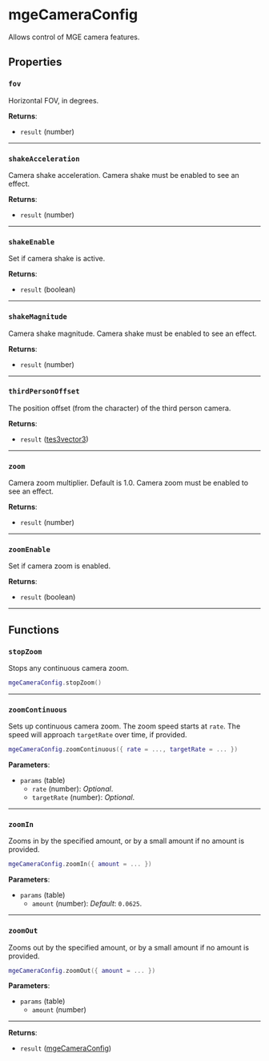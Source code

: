 # mgeCameraConfig

Allows control of MGE camera features.

## Properties

### `fov`

Horizontal FOV, in degrees.

**Returns**:

* `result` (number)

***

### `shakeAcceleration`

Camera shake acceleration. Camera shake must be enabled to see an effect.

**Returns**:

* `result` (number)

***

### `shakeEnable`

Set if camera shake is active.

**Returns**:

* `result` (boolean)

***

### `shakeMagnitude`

Camera shake magnitude. Camera shake must be enabled to see an effect.

**Returns**:

* `result` (number)

***

### `thirdPersonOffset`

The position offset (from the character) of the third person camera.

**Returns**:

* `result` ([tes3vector3](../../types/tes3vector3))

***

### `zoom`

Camera zoom multiplier. Default is 1.0. Camera zoom must be enabled to see an effect.

**Returns**:

* `result` (number)

***

### `zoomEnable`

Set if camera zoom is enabled.

**Returns**:

* `result` (boolean)

***

## Functions

### `stopZoom`

Stops any continuous camera zoom.

```lua
mgeCameraConfig.stopZoom()
```

***

### `zoomContinuous`

Sets up continuous camera zoom. The zoom speed starts at `rate`. The speed will approach `targetRate` over time, if provided.

```lua
mgeCameraConfig.zoomContinuous({ rate = ..., targetRate = ... })
```

**Parameters**:

* `params` (table)
	* `rate` (number): *Optional*.
	* `targetRate` (number): *Optional*.

***

### `zoomIn`

Zooms in by the specified amount, or by a small amount if no amount is provided.

```lua
mgeCameraConfig.zoomIn({ amount = ... })
```

**Parameters**:

* `params` (table)
	* `amount` (number): *Default*: `0.0625`.

***

### `zoomOut`

Zooms out by the specified amount, or by a small amount if no amount is provided.

```lua
mgeCameraConfig.zoomOut({ amount = ... })
```

**Parameters**:

* `params` (table)
	* `amount` (number)

***

**Returns**:

* `result` ([mgeCameraConfig](../../types/mgeCameraConfig))

